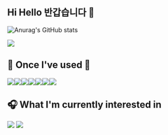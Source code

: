 <!--
**dev-joeysos/dev-joeysos** is a ✨ _special_ ✨ repository because its `README.md` (this file) appears on your GitHub profile.

Here are some ideas to get you started:

- 🔭 I’m currently working on ...
- 🌱 I’m currently learning ...
- 👯 I’m looking to collaborate on ...
- 🤔 I’m looking for help with ...
- 💬 Ask me about ...
- 📫 How to reach me: ...
- 😄 Pronouns: ...
- ⚡ Fun fact: ...
-->
## Hi Hello 반갑습니다 👋

![Anurag's GitHub stats](https://github-readme-stats.vercel.app/api?username=dev-joeysos&show_icons=true&theme=vue)

<a href="https://velog.io/@klee_623" target="_blank">
    <img src="https://img.shields.io/badge/klee_623-20C997?style=flat-square&logo-appveyor&logo=Velog&logoColor=ffffff"/>
</a> 

## 🔨 Once I've used 🔨
<div style="display:flex; flex-direction:row;">
    <img src="https://img.shields.io/badge/CSS3-1572B6?style=flat-square&logo=css3&logoColor=white"/>
    <img src="https://img.shields.io/badge/JavaScript-F7DF1E?style=flat-square&logo=javascript&logoColor=black"/>
    <br>
    <img src="https://img.shields.io/badge/C-A8B9CC?style=flat-square&logo=C&logoColor=white"/>
    <img src="https://img.shields.io/badge/Python-3776AB?style=flat-square&logo=Python&logoColor=white"/>
    <img src="https://img.shields.io/badge/java-007396?style=flat-square&logo=java&logoColor=white"/>
    <br>
    <img src="https://img.shields.io/badge/React-61DAFB?style=flat-square&logo=React&logoColor=black"/>
    <img src="https://img.shields.io/badge/django-092E20?style=flat-square&logo=django&logoColor=white"/>
</div>

## 🎧 What I'm currently interested in
<div>
    <img src="https://img.shields.io/badge/Flutter-02569B?style=flat-square&logo=flutter&logoColor=white"/>
    <img src="https://img.shields.io/badge/React-61DAFB?style=flat-square&logo=React&logoColor=black"/>
</div>
